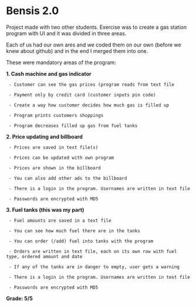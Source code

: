 # Bensis 2.0

Project made with two other students. Exercise was to create a gas station program with UI and it was divided in three areas. 

Each of us had our own ares and we coded them on our own (before we knew about github) and in the end I merged them into one. 

These were mandatory areas of the program:


**1. Cash machine and gas indicator** 

     - Customer can see the gas prices (program reads from text file
     
     - Payment only by credit card (customer inputs pin code)
     
     - Create a way how customer decides how much gas is filled up
     
     - Program prints customers shoppings
     
     - Program decreases filled up gas from fuel tanks
     
     
**2. Price updating and billboard**

     - Prices are saved in text file(s)
     
     - Prices can be updated with own program
     
     - Prices are shown in the billboard
     
     - You can also add other ads to the billboard
     
     - There is a login in the program. Usernames are written in text file
     
     - Passwords are encrypted with MD5
     

**3. Fuel tanks (this was my part)**  

     - Fuel amounts are saved in a text file
     
     - You can see how much fuel there are in the tanks
     
     - You can order (/add) fuel into tanks with the program
     
     - Orders are written in text file, each on its own row with fuel type, ordered amount and date
     
     - If any of the tanks are in danger to empty, user gets a warning
     
     - There is a login in the program. Usernames are written in text file
     
     - Passwords are encrypted with MD5
     
     
**Grade: 5/5**


